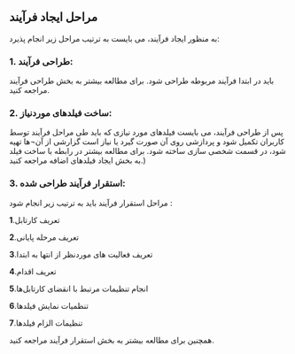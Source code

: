 ## مراحل ایجاد فرآیند

به منظور ایجاد فرآیند، می بایست به ترتیب مراحل زیر انجام پذیرد: 

### 1.	طراحی فرآیند:

باید در ابتدا فرآیند مربوطه طراحی شود. برای مطالعه بیشتر به بخش طراحی فرآیند مراجعه کنید.

### 2.	ساخت فیلدهای موردنیاز:

پس از طراحی فرآیند، می بایست فیلدهای مورد نیازی که باید طی مراحل فرآیند توسط کاربران تکمیل شود و پردازشی روی آن صورت گیرد یا نیاز است گزارشی از آن¬ها تهیه شود، در قسمت شخصی سازی ساخته شود. برای مطالعه بیشتر در رابطه با ساخت فیلد به بخش ایجاد فیلدهای اضافه مراجعه کنید.)

### 3.	استقرار فرآیند طراحی شده:

مراحل استقرار فرآیند باید به ترتیب زیر انجام شود : 

**1**.تعریف کارتابل 

**2**.تعریف مرحله پایانی

**3**.تعریف فعالیت های موردنظر از انتها به ابتدا

**4**.تعریف اقدام

**5**.انجام تنظیمات مرتبط با انقضای کارتابل‌ها

**6**.تنظمیات نمایش فیلدها

**7**.تنظیمات الزام فیلدها

همچنین برای مطالعه بیشتر به بخش استقرار فرآیند مراجعه کنید.

